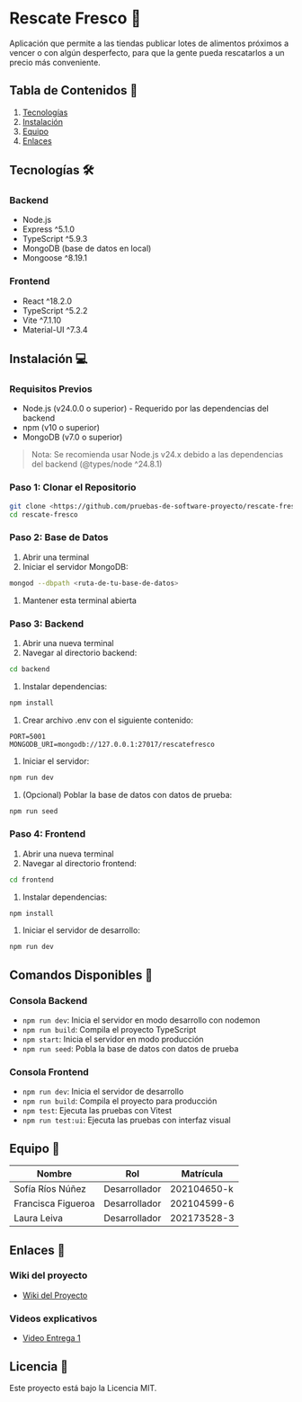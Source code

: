 # Rescate Fresco 🥬

Aplicación que permite a las tiendas publicar lotes de alimentos próximos a vencer o con algún desperfecto, para que la gente pueda rescatarlos a un precio más conveniente.

## Tabla de Contenidos 📑

1. [Tecnologías](https://www.notion.so/Readme-2929f55016e580fbb103c0c78240344f?pvs=21)
2. [Instalación](https://www.notion.so/Readme-2929f55016e580fbb103c0c78240344f?pvs=21)
3. [Equipo](https://www.notion.so/Readme-2929f55016e580fbb103c0c78240344f?pvs=21)
4. [Enlaces](https://www.notion.so/Readme-2929f55016e580fbb103c0c78240344f?pvs=21)

## Tecnologías 🛠️

### Backend

- Node.js
- Express ^5.1.0
- TypeScript ^5.9.3
- MongoDB (base de datos en local)
- Mongoose ^8.19.1

### Frontend

- React ^18.2.0
- TypeScript ^5.2.2
- Vite ^7.1.10
- Material-UI ^7.3.4

## Instalación 💻

### Requisitos Previos

- Node.js (v24.0.0 o superior) - Requerido por las dependencias del backend
- npm (v10 o superior)
- MongoDB (v7.0 o superior)

> Nota: Se recomienda usar Node.js v24.x debido a las dependencias del backend (@types/node ^24.8.1)
> 

### Paso 1: Clonar el Repositorio

```bash
git clone <https://github.com/pruebas-de-software-proyecto/rescate-fresco.git>
cd rescate-fresco

```

### Paso 2: Base de Datos

1. Abrir una terminal
2. Iniciar el servidor MongoDB:

```bash
mongod --dbpath <ruta-de-tu-base-de-datos>

```

1. Mantener esta terminal abierta

### Paso 3: Backend

1. Abrir una nueva terminal
2. Navegar al directorio backend:

```bash
cd backend

```

1. Instalar dependencias:

```bash
npm install

```

1. Crear archivo .env con el siguiente contenido:

```
PORT=5001
MONGODB_URI=mongodb://127.0.0.1:27017/rescatefresco

```

1. Iniciar el servidor:

```bash
npm run dev

```

1. (Opcional) Poblar la base de datos con datos de prueba:

```bash
npm run seed

```

### Paso 4: Frontend

1. Abrir una nueva terminal
2. Navegar al directorio frontend:

```bash
cd frontend

```

1. Instalar dependencias:

```bash
npm install

```

1. Iniciar el servidor de desarrollo:

```bash
npm run dev

```

## Comandos Disponibles 📜

### Consola Backend

- `npm run dev`: Inicia el servidor en modo desarrollo con nodemon
- `npm run build`: Compila el proyecto TypeScript
- `npm start`: Inicia el servidor en modo producción
- `npm run seed`: Pobla la base de datos con datos de prueba

### Consola Frontend

- `npm run dev`: Inicia el servidor de desarrollo
- `npm run build`: Compila el proyecto para producción
- `npm test`: Ejecuta las pruebas con Vitest
- `npm run test:ui`: Ejecuta las pruebas con interfaz visual

## Equipo 👥

| Nombre | Rol | Matrícula |
| --- | --- | --- |
| Sofía Ríos Núñez | Desarrollador | 202104650-k |
| Francisca Figueroa | Desarrollador | 202104599-6 |
| Laura Leiva | Desarrollador | 202173528-3 |

## Enlaces 🔗
### Wiki del proyecto
- [Wiki del Proyecto](https://github.com/pruebas-de-software-proyecto/rescate-fresco/wiki)

### Videos explicativos
- [Video Entrega 1](https://www.canva.com/design/DAG2RnPUEOQ/BS_yET5we7NbT49zyFzEKA/edit?utm_content=DAG2RnPUEOQ&utm_campaign=designshare&utm_medium=link2&utm_source=sharebutton)

## Licencia 📄

Este proyecto está bajo la Licencia MIT.
